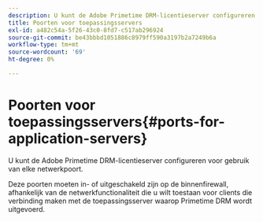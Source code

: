 ```yaml
---
description: U kunt de Adobe Primetime DRM-licentieserver configureren voor gebruik van elke netwerkpoort.
title: Poorten voor toepassingsservers
exl-id: a482c54a-5f26-43c0-8fd7-c517ab296924
source-git-commit: be43bbbd1051886c8979ff590a3197b2a7249b6a
workflow-type: tm+mt
source-wordcount: '69'
ht-degree: 0%

---
```


# Poorten voor toepassingsservers{#ports-for-application-servers}

U kunt de Adobe Primetime DRM-licentieserver configureren voor gebruik van elke netwerkpoort.

Deze poorten moeten in- of uitgeschakeld zijn op de binnenfirewall, afhankelijk van de netwerkfunctionaliteit die u wilt toestaan voor clients die verbinding maken met de toepassingsserver waarop Primetime DRM wordt uitgevoerd.
